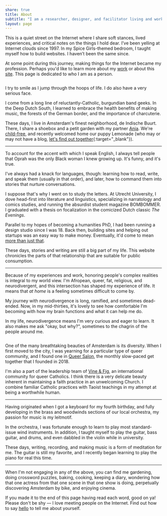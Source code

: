 ```yaml
---
share: true
title: About
subtitle: "I am a researcher, designer, and facilitator living and working in Amsterdam"
layout: page
---
```

This is a quiet street on the Internet where I share soft stances, lived experiences, and critical notes on the things I hold dear. I’ve been yelling at Internet clouds since 1997. In my Spice Girls-themed bedroom, I taught myself how to build websites. I haven’t been the same since.

At some point during this journey, making things for the Internet became my profession. Perhaps you'd like to learn more about my [work](/work) or about this [site](/site). This page is dedicated to who I am as a person.

<div class="breakout">
    <div class="breakout-content">
        <div class="row">
            <div class="col-3">
                <img src="https://res.cloudinary.com/dbi2zounq/image/upload/v1678290695/me/office-party_szdej3.jpg" style="transform: rotate(2deg);" alt="" />
            </div>
            <div class="col-3">
                <img src="https://res.cloudinary.com/dbi2zounq/image/upload/v1667744670/me/zinzy-2_eixpog.jpg" style="transform: rotate(-3deg);" alt="" />
            </div>
            <div class="col-3">
                <img src="https://res.cloudinary.com/dbi2zounq/image/upload/v1678291228/me/pride2019_iunghr.jpg" style="transform: rotate(1deg);" alt="" />
            </div>
            <div class="col-3">
                <img src="https://res.cloudinary.com/dbi2zounq/image/upload/v1678291626/me/portugal_gpnogd.jpg" style="transform: rotate(-2deg);" alt="" />
            </div>
        </div>
        <div class="row text-small text-subtext text-center">
            <div class="col-12">
                <p>I try to smile as I jump through the hoops of life. I do also have a very serious face.</p>
            </div>
        </div>
    </div>
</div>

I come from a long line of reluctantly-Catholic, burgundian band geeks. In the Deep Dutch South, I learned to embrace the health benefits of making music, the forests of the German border, and the importance of charcuterie.

These days, I live in Amsterdam's finest neighborhood, de Indische Buurt. There, I share a shoebox and a petit garden with my partner [Anja](https://anjawaleson.notion.site/Anja-Waleson-0182c8df804b4b12ab6e70b5b5795a55). We're [child-free](https://en.wikipedia.org/wiki/Voluntary_childlessness), and recently welcomed home our puppy Lemonade (who may or may not have a blog, [let's find out together](https://lemonade.waleson.us/){:target="_blank"}).

---

To account for the accent with which I speak English, I always tell people that Oprah was the only Black woman I knew growing up. It's funny, and it's true.

I've always had a knack for languages, though: learning how to read, write, and speak them (usually in that order), and later, how to command them into stories that nurture conversations.

I suppose that's why I went on to study the letters. At Utrecht University, I dove head-first into literature and linguistics, specializing in narratology and comics studies, and running the absurdist student magazine BOMBOMMER. I graduated with a thesis on focalization in the comicized Dutch classic _The Evenings_.

Parallel to my hopes of becoming a humanities PhD, I had been running a design studio since I was 18. Back then, building sites and helping out startups was an easy way to make money. Eventually, it'd come to mean [more than just that](/work).

These days, stories and writing are still a big part of my life. This website chronicles the parts of that relationship that are suitable for public consumption.

---

Because of my experiences and work, honoring people's complex realities is integral to my world view. I'm Afropean, queer, fat, religious, and neurodivergent, and this intersection has shaped my experience of life. It means that _at home_ is a feeling sometimes difficult to come by.

My journey with neurodivergence is long, ramified, and sometimes dead-ended. Now, in my mid-thirties, it's lovely to see how comfortable I'm becoming with how my brain functions and what it can help me do.

In my life, neurodivergence means I'm very curious and eager to learn. It also makes me ask "okay, but why?", sometimes to the chagrin of the people around me. 

<div class="breakout">
    <div class="breakout-content">
        <div class="row">
            <div class="col-3">
                <img src="https://res.cloudinary.com/dbi2zounq/image/upload/v1678294628/me/vlaai_fuaucf.jpg" style="transform: rotate(-2deg);" alt="" />
            </div>
            <div class="col-3">
                <img src="https://res.cloudinary.com/dbi2zounq/image/upload/v1668440273/me/six.jpg" style="transform: rotate(1deg);" alt="" />
            </div>
            <div class="col-3">
                <img src="https://res.cloudinary.com/dbi2zounq/image/upload/v1668440263/me/pride2019_amdadz.jpg" style="transform: rotate(-1deg);" alt="" />
            </div>
            <div class="col-3">
                <img src="https://res.cloudinary.com/dbi2zounq/image/upload/v1668440272/me/two.jpg" style="transform: rotate(2deg);" alt="" />
            </div>
        </div>
    </div>
</div>

One of the many breathtaking beauties of Amsterdam is its diversity. When I first moved to the city, I was yearning for a particular type of queer community, and I found one in [Queer Salon](https://meetup.com/queersalon), the monthly slow-paced get together that I founded in 2018.

I'm also a part of the leadership team of [Vine & Fig](https://vineandfig.co/), an international community for queer Catholics. I think there is a very delicate beauty inherent in maintaining a faith practice in an unwelcoming Church. I combine familiar Catholic practices with Taoist teachings in my attempt at being a worthwhile human.

---

Having originated when I got a keyboard for my fourth birthday, and fully developing in the brass and woodwinds sections of our local orchestra, my passion for music is my leitmotif.

In the orchestra, I was fortunate enough to learn to play most standard-issue wind instruments. In addition, I taught myself to play the guitar, bass guitar, and drums, and even dabbled in the violin while in university.

These days, writing, recording, and making music is a form of meditation for me. The guitar is still my favorite, and I recently began learning to play the piano for real this time.

--- 

When I'm not engaging in any of the above, you can find me gardening, doing crossword puzzles, baking, cooking, keeping a diary, wondering how that one actress from that one scene in that one show is doing, perpetually discovering Amsterdam by bike, and enjoying cinema. 

If you made it to the end of this page having read each word, good on ya! Please don't be shy — I love meeting people on the Internet. Find out how to say [hello](/hello) to tell me about yourself.